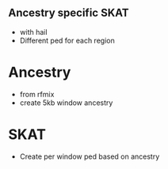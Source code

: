 ## Ancestry specific SKAT
- with hail
- Different ped for each region
# Ancestry
- from rfmix
- create 5kb window ancestry
# SKAT
- Create per window ped based on ancestry
